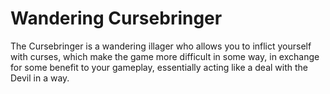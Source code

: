 # Wandering Cursebringer
The Cursebringer is a wandering illager who allows you to inflict yourself with curses, which make the game more difficult in some way, in exchange for some benefit to your gameplay, essentially acting like a deal with the Devil in a way.

